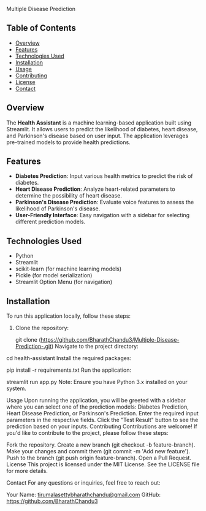 Multiple Disease Prediction
## Table of Contents

- [Overview](#overview)  
- [Features](#features)  
- [Technologies Used](#technologies-used)  
- [Installation](#installation)  
- [Usage](#usage)  
- [Contributing](#contributing)  
- [License](#license)  
- [Contact](#contact)  





## Overview

The **Health Assistant** is a machine learning-based application built using Streamlit. It allows users to predict the likelihood of diabetes, heart disease, and Parkinson's disease based on user input. The application leverages pre-trained models to provide health predictions.

## Features

- **Diabetes Prediction**: Input various health metrics to predict the risk of diabetes.
- **Heart Disease Prediction**: Analyze heart-related parameters to determine the possibility of heart disease.
- **Parkinson's Disease Prediction**: Evaluate voice features to assess the likelihood of Parkinson's disease.
- **User-Friendly Interface**: Easy navigation with a sidebar for selecting different prediction models.

## Technologies Used

- Python
- Streamlit
- scikit-learn (for machine learning models)
- Pickle (for model serialization)
- Streamlit Option Menu (for navigation)

## Installation

To run this application locally, follow these steps:

1. Clone the repository:
 
   git clone (https://github.com/BharathChandu3/Multiple-Disease-Prediction-.git)
Navigate to the project directory:

cd health-assistant
Install the required packages:

pip install -r requirements.txt
Run the application:

streamlit run app.py
Note: Ensure you have Python 3.x installed on your system.

Usage
Upon running the application, you will be greeted with a sidebar where you can select one of the prediction models: Diabetes Prediction, Heart Disease Prediction, or Parkinson's Prediction.
Enter the required input parameters in the respective fields.
Click the "Test Result" button to see the prediction based on your inputs.
Contributing
Contributions are welcome! If you'd like to contribute to the project, please follow these steps:

Fork the repository.
Create a new branch (git checkout -b feature-branch).
Make your changes and commit them (git commit -m 'Add new feature').
Push to the branch (git push origin feature-branch).
Open a Pull Request.
License
This project is licensed under the MIT License. See the LICENSE file for more details.

Contact
For any questions or inquiries, feel free to reach out:

Your Name: tirumalasettybharathchandu@gmail.com
GitHub: https://github.com/BharathChandu3
